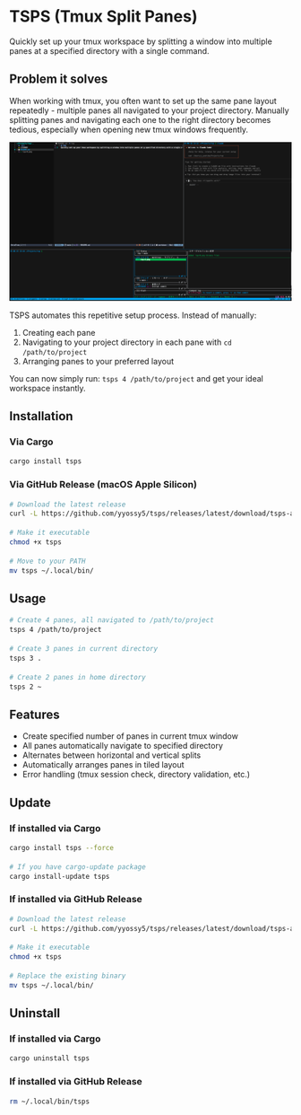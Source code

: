 # TSPS (Tmux Split Panes)

Quickly set up your tmux workspace by splitting a window into multiple panes at a specified directory with a single command.

## Problem it solves

When working with tmux, you often want to set up the same pane layout repeatedly - multiple panes all navigated to your project directory. Manually splitting panes and navigating each one to the right directory becomes tedious, especially when opening new tmux windows frequently.

![Setup Example](tsps-setup-window.png)

TSPS automates this repetitive setup process. Instead of manually:

1. Creating each pane
2. Navigating to your project directory in each pane with `cd /path/to/project`
3. Arranging panes to your preferred layout

You can now simply run: `tsps 4 /path/to/project` and get your ideal workspace instantly.

## Installation

### Via Cargo

```bash
cargo install tsps
```

### Via GitHub Release (macOS Apple Silicon)

```bash
# Download the latest release
curl -L https://github.com/yyossy5/tsps/releases/latest/download/tsps-aarch64-apple-darwin -o tsps

# Make it executable
chmod +x tsps

# Move to your PATH
mv tsps ~/.local/bin/
```

## Usage

```bash
# Create 4 panes, all navigated to /path/to/project
tsps 4 /path/to/project

# Create 3 panes in current directory
tsps 3 .

# Create 2 panes in home directory
tsps 2 ~
```

## Features

- Create specified number of panes in current tmux window
- All panes automatically navigate to specified directory
- Alternates between horizontal and vertical splits
- Automatically arranges panes in tiled layout
- Error handling (tmux session check, directory validation, etc.)

## Update

### If installed via Cargo

```bash
cargo install tsps --force

# If you have cargo-update package
cargo install-update tsps
```

### If installed via GitHub Release

```bash
# Download the latest release
curl -L https://github.com/yyossy5/tsps/releases/latest/download/tsps-aarch64-apple-darwin -o tsps

# Make it executable
chmod +x tsps

# Replace the existing binary
mv tsps ~/.local/bin/
```

## Uninstall

### If installed via Cargo

```bash
cargo uninstall tsps
```

### If installed via GitHub Release

```bash
rm ~/.local/bin/tsps
```
